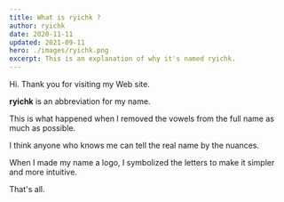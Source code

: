 ```yaml
---
title: What is ryichk ?
author: ryichk
date: 2020-11-11
updated: 2021-09-11
hero: ./images/ryichk.png
excerpt: This is an explanation of why it's named ryichk.
---
```


Hi. Thank you for visiting my Web site.

**ryichk** is an abbreviation for my name.

This is what happened when I removed the vowels from the full name as much as possible.

I think anyone who knows me can tell the real name by the nuances.

When I made my name a logo, I symbolized the letters to make it simpler and more intuitive.

That's all.
